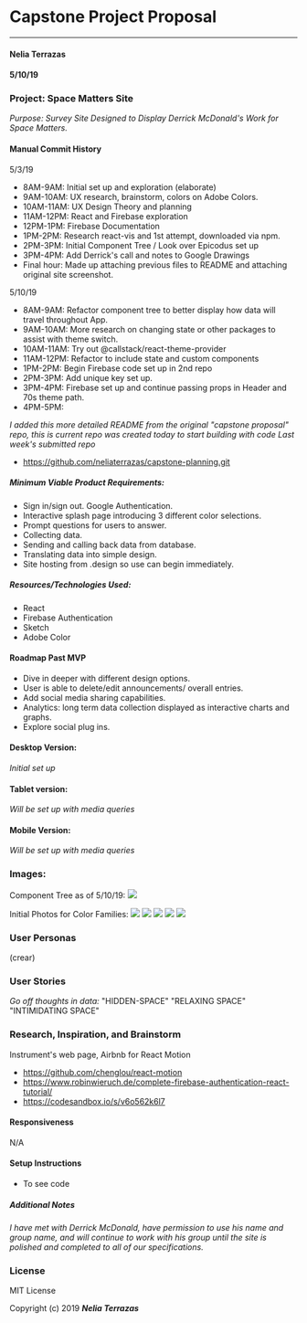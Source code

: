# Capstone Project Proposal
---
#### Nelia Terrazas
#### 5/10/19

### Project: Space Matters Site
_Purpose: Survey Site Designed to Display Derrick McDonald's Work for Space Matters._

#### Manual Commit History
5/3/19
* 8AM-9AM: Initial set up and exploration (elaborate)
* 9AM-10AM: UX research, brainstorm, colors on Adobe Colors.
* 10AM-11AM: UX Design Theory and planning
* 11AM-12PM:  React and Firebase exploration
* 12PM-1PM: Firebase Documentation
* 1PM-2PM: Research react-vis and 1st attempt, downloaded via npm.
* 2PM-3PM: Initial Component Tree / Look over Epicodus set up
* 3PM-4PM: Add Derrick's call and notes to Google Drawings
* Final hour: Made up attaching previous files to README and attaching original site screenshot.

5/10/19
* 8AM-9AM: Refactor component tree to better display how data will travel throughout App.
* 9AM-10AM: More research on changing state or other packages to assist with theme switch.
* 10AM-11AM: Try out @callstack/react-theme-provider
* 11AM-12PM: Refactor to include state and custom components
* 1PM-2PM: Begin Firebase code set up in 2nd repo
* 2PM-3PM: Add unique key set up.
* 3PM-4PM: Firebase set up and continue passing props in Header and 70s theme path.
* 4PM-5PM:

_I added this more detailed README from the original "capstone proposal" repo, this is current repo was created today to start building with code_
_Last week's submitted repo_
* https://github.com/neliaterrazas/capstone-planning.git


##### Minimum Viable Product Requirements:
* Sign in/sign out. Google Authentication.
* Interactive splash page introducing 3 different color selections.
* Prompt questions for users to answer.
* Collecting data.
* Sending and calling back data from database.
* Translating data into simple design.
* Site hosting from .design so use can begin immediately.


##### Resources/Technologies Used:
* React
* Firebase Authentication
* Sketch
* Adobe Color

#### Roadmap Past MVP
* Dive in deeper with different design options.
* User is able to delete/edit announcements/ overall entries.
* Add social media sharing capabilities.
* Analytics: long term data collection displayed as interactive charts and graphs.
* Explore social plug ins.



#### Desktop Version:
_Initial set up_

#### Tablet version:
_Will be set up with media queries_

#### Mobile Version:
_Will be set up with media queries_

### Images:
Component Tree as of 5/10/19:
![](src/assets/images/tree.jpg)

Initial Photos for Color Families:
![](src/assets/images/house-colors.jpg)
![](src/assets/images/tirana-colors.jpg)
![](src/assets/images/1.png)
![](src/assets/images/2.png)
![](src/assets/images/3.png)



### User Personas
(crear)


### User Stories
_Go off thoughts in data:_
"HIDDEN-SPACE"
"RELAXING SPACE"
"INTIMIDATING SPACE"

### Research, Inspiration, and Brainstorm
Instrument's web page, Airbnb for React Motion
* https://github.com/chenglou/react-motion
* https://www.robinwieruch.de/complete-firebase-authentication-react-tutorial/
* https://codesandbox.io/s/v6o562k6l7

#### Responsiveness
N/A

#### Setup Instructions
* To see code


##### Additional Notes
_I have met with Derrick McDonald, have permission to use his name and group name, and will continue to work with his group until the site is polished and completed to all of our specifications._


### License

MIT License

Copyright (c) 2019 **_Nelia Terrazas_**

